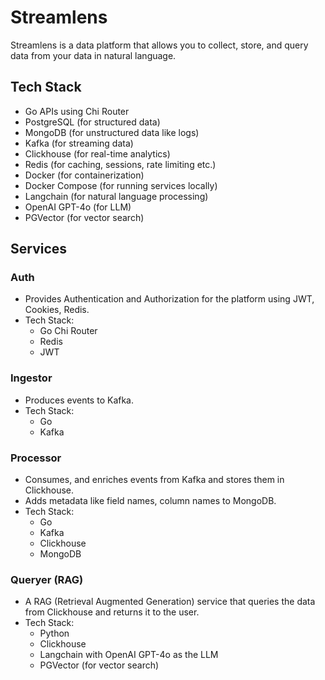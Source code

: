 # Streamlens

Streamlens is a data platform that allows you to collect, store, and query data from your data in natural language.

## Tech Stack

- Go APIs using Chi Router
- PostgreSQL (for structured data)
- MongoDB (for unstructured data like logs)
- Kafka (for streaming data)
- Clickhouse (for real-time analytics)
- Redis (for caching, sessions, rate limiting etc.)
- Docker (for containerization)
- Docker Compose (for running services locally)
- Langchain (for natural language processing)
- OpenAI GPT-4o (for LLM)
- PGVector (for vector search)

## Services

### Auth

- Provides Authentication and Authorization for the platform using JWT, Cookies, Redis.
- Tech Stack:
  - Go Chi Router
  - Redis
  - JWT

### Ingestor

- Produces events to Kafka.
- Tech Stack:
  - Go
  - Kafka

### Processor

- Consumes, and enriches events from Kafka and stores them in Clickhouse.
- Adds metadata like field names, column names to MongoDB.
- Tech Stack:
  - Go
  - Kafka
  - Clickhouse
  - MongoDB

### Queryer (RAG)

- A RAG (Retrieval Augmented Generation) service that queries the data from Clickhouse and returns it to the user.
- Tech Stack:
  - Python
  - Clickhouse
  - Langchain with OpenAI GPT-4o as the LLM
  - PGVector (for vector search)
